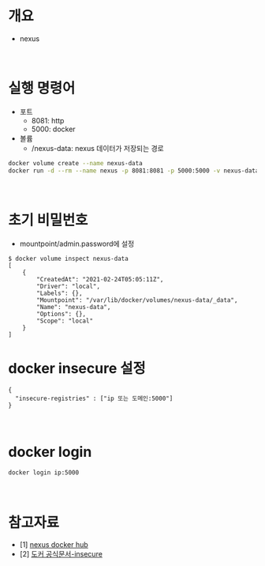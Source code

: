 # 개요
* nexus

<br>

# 실행 명령어
* 포트
  * 8081: http
  * 5000: docker
* 볼륨
  * /nexus-data: nexus 데이터가 저장되는 경로
```sh
docker volume create --name nexus-data
docker run -d --rm --name nexus -p 8081:8081 -p 5000:5000 -v nexus-data:/nexus-data  sonatype/nexus3
```

<br>

# 초기 비밀번호
* mountpoint/admin.password에 설정
```
$ docker volume inspect nexus-data
[
    {
        "CreatedAt": "2021-02-24T05:05:11Z",
        "Driver": "local",
        "Labels": {},
        "Mountpoint": "/var/lib/docker/volumes/nexus-data/_data",
        "Name": "nexus-data",
        "Options": {},
        "Scope": "local"
    }
]

```

# docker insecure 설정
```
{
  "insecure-registries" : ["ip 또는 도메인:5000"]
}
```

<br>

# docker login
```sh
docker login ip:5000
```

<br>

# 참고자료

* [1] [nexus docker hub](https://hub.docker.com/r/sonatype/nexus3)
* [2] [도커 공식문서-insecure](https://docs.docker.com/registry/insecure/)